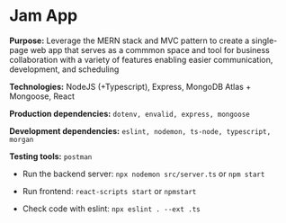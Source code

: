 # Jam App

**Purpose:**  Leverage the MERN stack and MVC pattern to create a single-page web app that serves as a commmon space and tool for business collaboration with a variety of features enabling easier communication, development, and scheduling

**Technologies:**
NodeJS (+Typescript), Express, MongoDB Atlas + Mongoose,  React

**Production dependencies:** `dotenv, envalid, express, mongoose`

**Development dependencies:** `eslint, nodemon, ts-node, typescript, morgan`

**Testing tools:** `postman`

- Run the backend server:
    `npx nodemon src/server.ts` or `npm start`

- Run frontend:
    `react-scripts start` or `npmstart`

- Check code with eslint:
    `npx eslint . --ext .ts`
